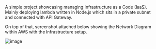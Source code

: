 A simple project showcasing managing Infrastructure as a Code (IaaS). Mainly deploying lambda written in Node.js which sits in a private subnet and connected with API Gateway.

On top of that, screenshot attached below showing the Network Diagram within AWS with the Infrastructure setup.

![image](https://github.com/user-attachments/assets/d89d1688-1c6e-4a06-a636-5d2f00ee19c1)



